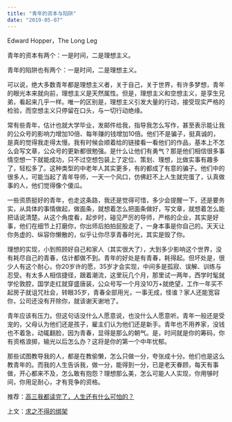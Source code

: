 ```yaml
---
title: "青年的资本与陷阱"
date: "2019-05-07"
---
```


 Edward Hopper，The Long Leg

  

青年的资本有两个：一是时间，二是理想主义。

青年的陷阱也有两个：一是时间，二是理想主义。

可以说，绝大多数青年都是理想主义者，关于自己，关于世界，有许多梦想，青年的眼光本来就向前，理想主义是天然属性。但是，理想主义和空想主义，是孪生兄弟，看起来几乎一样。唯一的区别是，理想主义引发大量的行动，接受现实严格的检验，而空想主义只停留在口头，与一切行动绝缘。

常有些青年，估计也就大学毕业，发邮件给我，指导我怎么写作，甚至表示能让我的公众号的影响力增加10倍、每年赚的钱增加10倍。他们不是骗子，挺真诚的，是真的觉得我走得太慢。我有时候会顺着给的链接看一看他们的作品，基本上不怎么会写文章，公众号的更新都很勉强。是什么让他们有勇气？那是他们相信很多事情空想一下就能成功，只不过空想包装上了定位、策划、理想，比做实事有趣多了，轻松多了。这种类型的中老年人其实更多，有的都成了有意的骗子。他们中的很多人，可能当起了青年导师，一天一个风口，仿佛赶不上人生就完蛋了，认真做事的人，他们觉得像个傻瓜。

一些资质挺好的青年，也走这条路，我还是觉得可惜，多少会提醒一下，还是要务实，从具体的事情做起，做面条，就想着怎么把面条做好，写文章，就想着怎么能把话说清楚。从这个角度看，起步时，碰见严厉的导师，严格的企业，其实是好事，他们在细节上打磨你，你出师后拍拍屁股走了，一身本事是你自己的。天天让你务虚的、纵容你懒散的，似乎让你尽享青春时光，其实是毁了你。

理想的实现，小到照顾好自己和家人（其实很大了），大到多少影响这个世界，没有耗尽自己的青春，估计都做不到。青年的好处是有青春，耗得起。但坏处是，很少人有这个耐心，你20岁许的愿，35岁才会实现，中间多是孤寂、误解、训练与忍受。有太多人相信捷径，跟着潮流，这里玩几个月，那里试一两年，西学时髦就学伦敦腔，国学走红就穿盛唐装，公众号写一个月没10万+就绝望，工作一年买不起房子就诅咒社会，转眼35岁，青春全部用光，一事无成，怪谁？家人还能宽容你，公司还没有开除你，就该谢天谢地了。

青年应该有压力。但这句话没什么人愿意说，也没什么人愿意听。青年一般还是受宠的，父母认为他们还是孩子，雇主们认为他们还是新手。青年也不用养家，没钱也不着急，动辄翻脸，因为青春，显得是那么的朝气。是，时间就是你的筹码，你有资格浪掷，输光以后怎么办？这将是你的第一个中年忧郁。

那些试图教导我的人，都是在教偷懒，怎么只做一分，夸张成十分。他们也是这么教青年的。而我的人生告诉我，做一分，能得到一分，已是老天眷顾，每天有事做，开心都来不及，怎么敢有抱怨？理想那么美，怎么可能人人实现，你用够时间，你用足耐心，才有竞争的资格。

  

推荐：[高三我都读完了，人生还有什么可怕的？](http://mp.weixin.qq.com/s?__biz=MjM5NDU0Mjk2MQ==&mid=2651624506&idx=1&sn=140b779360f5038a2b0b0baa1f13cbd1&chksm=bd7e10248a099932c5db024d65808e76f1a14f9e7805f32c5520d43a9eb17c58c50353742afa&scene=21#wechat_redirect)  

上文：[求之不得的绑架](http://mp.weixin.qq.com/s?__biz=MjM5NDU0Mjk2MQ==&mid=2651633404&idx=1&sn=463a9138d70cbd0d36d1b18b511d9e18&chksm=bd7e32e28a09bbf455b89c5dead575d43212813fc1b52ad65dbf8ad850c7bc970a2d71d17574&scene=21#wechat_redirect)

